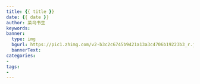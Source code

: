 ```yaml
---
title: {{ title }}
date: {{ date }}
author: 菜鸟书生
keywords: 
banner: 
  type: img
  bgurl: https://pic1.zhimg.com/v2-b3c2c6745b9421a13a3c4706b19223b3_r.jpg
  bannerText: 
categories:
- 
tags:
-
---
```

